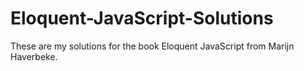 # Eloquent-JavaScript-Solutions

These are my solutions for the book Eloquent JavaScript from Marijn Haverbeke.

